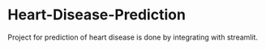 # Heart-Disease-Prediction
Project for prediction of heart disease is done by integrating with streamlit.
